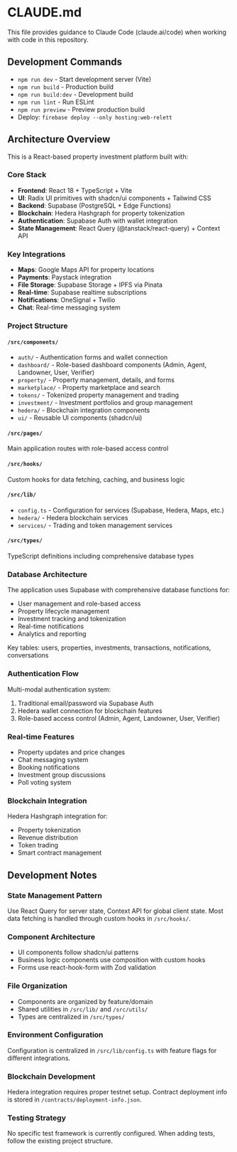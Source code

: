 # CLAUDE.md

This file provides guidance to Claude Code (claude.ai/code) when working with code in this repository.

## Development Commands

- `npm run dev` - Start development server (Vite)
- `npm run build` - Production build
- `npm run build:dev` - Development build
- `npm run lint` - Run ESLint
- `npm run preview` - Preview production build
- Deploy: `firebase deploy --only hosting:web-relett`

## Architecture Overview

This is a React-based property investment platform built with:

### Core Stack
- **Frontend**: React 18 + TypeScript + Vite
- **UI**: Radix UI primitives with shadcn/ui components + Tailwind CSS
- **Backend**: Supabase (PostgreSQL + Edge Functions)
- **Blockchain**: Hedera Hashgraph for property tokenization
- **Authentication**: Supabase Auth with wallet integration
- **State Management**: React Query (@tanstack/react-query) + Context API

### Key Integrations
- **Maps**: Google Maps API for property locations
- **Payments**: Paystack integration
- **File Storage**: Supabase Storage + IPFS via Pinata
- **Real-time**: Supabase realtime subscriptions
- **Notifications**: OneSignal + Twilio
- **Chat**: Real-time messaging system

### Project Structure

#### `/src/components/`
- `auth/` - Authentication forms and wallet connection
- `dashboard/` - Role-based dashboard components (Admin, Agent, Landowner, User, Verifier)
- `property/` - Property management, details, and forms
- `marketplace/` - Property marketplace and search
- `tokens/` - Tokenized property management and trading
- `investment/` - Investment portfolios and group management
- `hedera/` - Blockchain integration components
- `ui/` - Reusable UI components (shadcn/ui)

#### `/src/pages/`
Main application routes with role-based access control

#### `/src/hooks/`
Custom hooks for data fetching, caching, and business logic

#### `/src/lib/`
- `config.ts` - Configuration for services (Supabase, Hedera, Maps, etc.)
- `hedera/` - Hedera blockchain services
- `services/` - Trading and token management services

#### `/src/types/`
TypeScript definitions including comprehensive database types

### Database Architecture

The application uses Supabase with comprehensive database functions for:
- User management and role-based access
- Property lifecycle management
- Investment tracking and tokenization
- Real-time notifications
- Analytics and reporting

Key tables: users, properties, investments, transactions, notifications, conversations

### Authentication Flow

Multi-modal authentication system:
1. Traditional email/password via Supabase Auth
2. Hedera wallet connection for blockchain features
3. Role-based access control (Admin, Agent, Landowner, User, Verifier)

### Real-time Features

- Property updates and price changes
- Chat messaging system
- Booking notifications
- Investment group discussions
- Poll voting system

### Blockchain Integration

Hedera Hashgraph integration for:
- Property tokenization
- Revenue distribution
- Token trading
- Smart contract management

## Development Notes

### State Management Pattern
Use React Query for server state, Context API for global client state. Most data fetching is handled through custom hooks in `/src/hooks/`.

### Component Architecture
- UI components follow shadcn/ui patterns
- Business logic components use composition with custom hooks
- Forms use react-hook-form with Zod validation

### File Organization
- Components are organized by feature/domain
- Shared utilities in `/src/lib/` and `/src/utils/`
- Types are centralized in `/src/types/`

### Environment Configuration
Configuration is centralized in `/src/lib/config.ts` with feature flags for different integrations.

### Blockchain Development
Hedera integration requires proper testnet setup. Contract deployment info is stored in `/contracts/deployment-info.json`.

### Testing Strategy
No specific test framework is currently configured. When adding tests, follow the existing project structure.